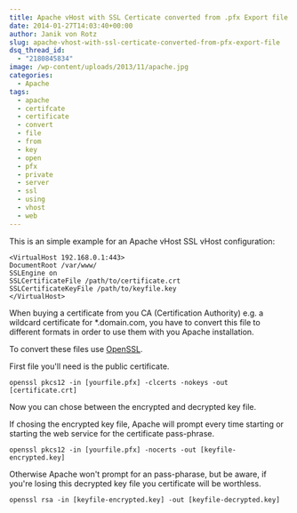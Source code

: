 ```yaml
---
title: Apache vHost with SSL Certicate converted from .pfx Export file
date: 2014-01-27T14:03:40+00:00
author: Janik von Rotz
slug: apache-vhost-with-ssl-certicate-converted-from-pfx-export-file
dsq_thread_id:
  - "2180845834"
image: /wp-content/uploads/2013/11/apache.jpg
categories:
  - Apache
tags:
  - apache
  - certifcate
  - certificate
  - convert
  - file
  - from
  - key
  - open
  - pfx
  - private
  - server
  - ssl
  - using
  - vhost
  - web
---
```

This is an simple example for an Apache vHost SSL vHost configuration:

```
<VirtualHost 192.168.0.1:443>
DocumentRoot /var/www/
SSLEngine on
SSLCertificateFile /path/to/certificate.crt
SSLCertificateKeyFile /path/to/keyfile.key
</VirtualHost>
```

<!--more-->

When buying a certificate from you CA (Certification Authority) e.g. a wildcard certificate for *.domain.com, you have to convert this file to different formats in order to use them with you Apache installation.

To convert these files use <a href="https://www.openssl.org/" target="_blank">OpenSSL</a>.

First file you'll need is the public certificate.

```
openssl pkcs12 -in [yourfile.pfx] -clcerts -nokeys -out [certificate.crt]
```

Now you can chose between the encrypted and decrypted key file.

If chosing the encrypted key file, Apache will prompt every time starting or starting the web service for the certificate pass-phrase.

```
openssl pkcs12 -in [yourfile.pfx] -nocerts -out [keyfile-encrypted.key]
```

Otherwise Apache won't prompt for an pass-pharase, but be aware, if you're losing this decrypted key file you certificate will be worthless.

```
openssl rsa -in [keyfile-encrypted.key] -out [keyfile-decrypted.key]
```